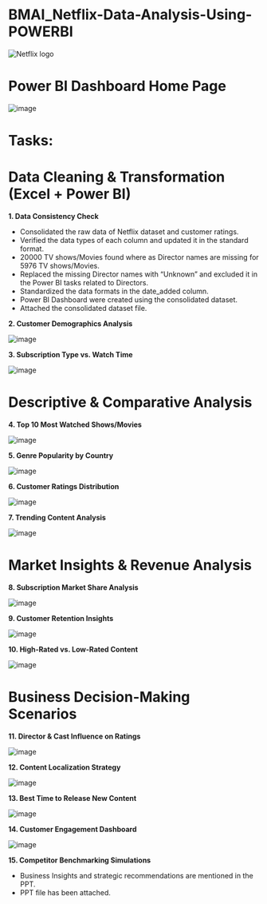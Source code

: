 # BMAI_Netflix-Data-Analysis-Using-POWERBI

![Netflix logo](https://github.com/user-attachments/assets/37a1835c-eaae-4add-9902-74473f77ce5f)

# Power BI Dashboard Home Page

![image](https://github.com/user-attachments/assets/8819232b-8bb1-4468-af52-65f39984fc3f)

# Tasks:

# Data Cleaning & Transformation (Excel + Power BI)

**1. Data Consistency Check**

* Consolidated the raw data of Netflix dataset and customer ratings.
* Verified the data types of each column and updated it in the standard format.
* 20000 TV shows/Movies found where as Director names are missing for 5976 TV shows/Movies.
* Replaced the missing Director names with “Unknown” and excluded it in the Power BI tasks related to Directors.
* Standardized the data formats in the date_added column.
* Power BI Dashboard were created using the consolidated dataset.
* Attached the consolidated dataset file.
  
**2. Customer Demographics Analysis**

![image](https://github.com/user-attachments/assets/05bdc0fe-4ceb-4b99-81c3-4ba107eceec7)

**3. Subscription Type vs. Watch Time**

![image](https://github.com/user-attachments/assets/1bebc7ee-8c2e-44b2-9f6e-25a90874171c)

# Descriptive & Comparative Analysis

**4. Top 10 Most Watched Shows/Movies**

![image](https://github.com/user-attachments/assets/dee7eea4-9918-4e48-867f-9ca5219d8da5)

**5. Genre Popularity by Country**

![image](https://github.com/user-attachments/assets/2a566aa9-02f0-4a5b-940d-821776163fa5)

**6. Customer Ratings Distribution**

![image](https://github.com/user-attachments/assets/a5b3d80f-be0c-4001-9ac6-c8e3193aadf9)

**7. Trending Content Analysis**

![image](https://github.com/user-attachments/assets/e42913ab-cb1e-4bd3-95fe-ce914473a812)

# Market Insights & Revenue Analysis

**8. Subscription Market Share Analysis**

![image](https://github.com/user-attachments/assets/fa243521-c5b4-4b1b-8c36-416c68cedf38)

**9. Customer Retention Insights**

![image](https://github.com/user-attachments/assets/0e6abc5f-18e1-42d1-927a-44ab55fe7761)

**10. High-Rated vs. Low-Rated Content**

![image](https://github.com/user-attachments/assets/fb1c1c41-5ee8-4b75-b321-66d4713cfc31)

# Business Decision-Making Scenarios

**11. Director & Cast Influence on Ratings**

![image](https://github.com/user-attachments/assets/9a0174a3-0097-4ba7-afb4-b368a7c1800e)

**12. Content Localization Strategy**

![image](https://github.com/user-attachments/assets/0b7c96ff-3b2f-4a81-8122-9fb85f9b5efc)

**13. Best Time to Release New Content**

![image](https://github.com/user-attachments/assets/ff5f4cf4-fd5e-4f62-b6c5-7c431735ace0)

**14. Customer Engagement Dashboard**

![image](https://github.com/user-attachments/assets/cffb667b-3b0e-475a-a610-cf67f7756e30)

**15. Competitor Benchmarking Simulations**

* Business Insights and strategic recommendations are mentioned in the PPT.
* PPT file has been attached.
